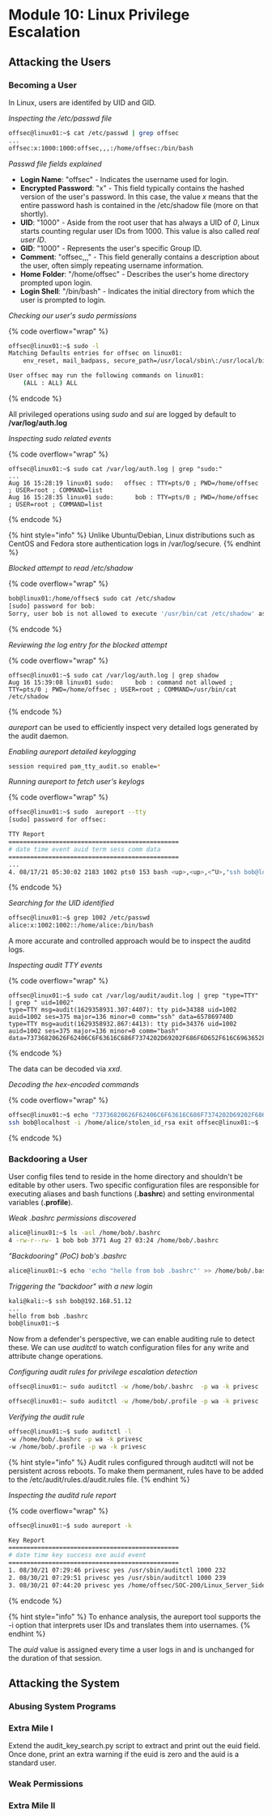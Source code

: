 # Module 10: Linux Privilege Escalation

## Attacking the Users

### Becoming a User

In Linux, users are identifed by UID and GID.

_Inspecting the /etc/passwd file_

```bash
offsec@linux01:~$ cat /etc/passwd | grep offsec
...
offsec:x:1000:1000:offsec,,,:/home/offsec:/bin/bash
```

_Passwd file fields explained_

* **Login Name**: "offsec" - Indicates the username used for login.
* **Encrypted Password**: "x" - This field typically contains the hashed version of the user's password. In this case, the value _x_ means that the entire password hash is contained in the /etc/shadow file (more on that shortly).
* **UID**: "1000" - Aside from the root user that has always a UID of _0_, Linux starts counting regular user IDs from 1000. This value is also called _real user ID_.
* **GID**: "1000" - Represents the user's specific Group ID.
* **Comment**: "offsec,,," - This field generally contains a description about the user, often simply repeating username information.
* **Home Folder**: "/home/offsec" - Describes the user's home directory prompted upon login.
* **Login Shell**: "/bin/bash" - Indicates the initial directory from which the user is prompted to login.

_Checking our user's sudo permissions_

{% code overflow="wrap" %}
```bash
offsec@linux01:~$ sudo -l
Matching Defaults entries for offsec on linux01:
    env_reset, mail_badpass, secure_path=/usr/local/sbin\:/usr/local/bin\:/usr/sbin\:/usr/bin\:/sbin\:/bin\:/snap/bin, env_keep+=LD_PRELOAD

User offsec may run the following commands on linux01:
    (ALL : ALL) ALL
```
{% endcode %}

All privileged operations using _sudo_ and _sui_ are logged by default to **/var/log/auth.log**

_Inspecting sudo related events_

{% code overflow="wrap" %}
```log
offsec@linux01:~$ sudo cat /var/log/auth.log | grep "sudo:"
...
Aug 16 15:28:19 linux01 sudo:   offsec : TTY=pts/0 ; PWD=/home/offsec ; USER=root ; COMMAND=list
Aug 16 15:28:35 linux01 sudo:      bob : TTY=pts/0 ; PWD=/home/offsec ; USER=root ; COMMAND=list
```
{% endcode %}

{% hint style="info" %}
Unlike Ubuntu/Debian, Linux distributions such as CentOS and Fedora store authentication logs in /var/log/secure.
{% endhint %}

_Blocked attempt to read /etc/shadow_

{% code overflow="wrap" %}
```bash
bob@linux01:/home/offsec$ sudo cat /etc/shadow
[sudo] password for bob:
Sorry, user bob is not allowed to execute '/usr/bin/cat /etc/shadow' as root on linux01.
```
{% endcode %}

_Reviewing the log entry for the blocked attempt_

{% code overflow="wrap" %}
```log
offsec@linux01:~$ sudo cat /var/log/auth.log | grep shadow
Aug 16 15:39:08 linux01 sudo:      bob : command not allowed ; TTY=pts/0 ; PWD=/home/offsec ; USER=root ; COMMAND=/usr/bin/cat /etc/shadow
```
{% endcode %}

_aureport_ can be used to efficiently inspect very detailed logs generated by the audit daemon.

_Enabling aureport detailed keylogging_

```bash
session required pam_tty_audit.so enable=*
```

_Running aureport to fetch user's keylogs_

{% code overflow="wrap" %}
```bash
offsec@linux01:~$ sudo  aureport --tty
[sudo] password for offsec:

TTY Report
===============================================
# date time event auid term sess comm data
===============================================
...
4. 08/17/21 05:30:02 2183 1002 pts0 153 bash <up>,<up>,<^U>,"ssh bob@localhost -i /home/alice/stolen_id_rsa",<ret>,"exit",<ret>
```
{% endcode %}

_Searching for the UID identified_

```bash
offsec@linux01:~$ grep 1002 /etc/passwd
alice:x:1002:1002::/home/alice:/bin/bash
```

A more accurate and controlled approach would be to inspect the auditd logs.

_Inspecting audit TTY events_

{% code overflow="wrap" %}
```log
offsec@linux01:~$ sudo cat /var/log/audit/audit.log | grep "type=TTY" | grep " uid=1002"
type=TTY msg=audit(1629358931.307:4407): tty pid=34388 uid=1002 auid=1002 ses=375 major=136 minor=0 comm="ssh" data=657869740D
type=TTY msg=audit(1629358932.867:4413): tty pid=34376 uid=1002 auid=1002 ses=375 major=136 minor=0 comm="bash" data=73736820626F62406C6F63616C686F7374202D69202F686F6D652F616C6963652F73746F6C656E5F69645F7273610D657869740D
```
{% endcode %}

The data can be decoded via _xxd_.

_Decoding the hex-encoded commands_

{% code overflow="wrap" %}
```bash
offsec@linux01:~$ echo "73736820626F62406C6F63616C686F7374202D69202F686F6D652F616C6963652F73746F6C656E5F69645F7273610D657869740D" | sed 's/0D/20/g'  | xxd -r -p
ssh bob@localhost -i /home/alice/stolen_id_rsa exit offsec@linux01:~$
```
{% endcode %}

### Backdooring a User

User config files tend to reside in the home directory and shouldn't be editable by other users. Two specific configuration files are responsible for executing aliases and bash functions (**.bashrc**) and setting environmental variables (**.profile**).

_Weak .bashrc permissions discovered_

```bash
alice@linux01:~$ ls -asl /home/bob/.bashrc
4 -rw-r--rw- 1 bob bob 3771 Aug 27 03:24 /home/bob/.bashrc
```

_"Backdooring" (PoC) bob's .bashrc_

```bash
alice@linux01:~$ echo 'echo "hello from bob .bashrc"' >> /home/bob/.bashrc
```

_Triggering the "backdoor" with a new login_

```bash
kali@kali:~$ ssh bob@192.168.51.12
...
hello from bob .bashrc
bob@linux01:~$
```

Now from a defender's perspective, we can enable auditing rule to detect these. We can use _auditctl_ to watch configuration files for any write and attribute change operations.

_Configuring audit rules for privilege escalation detection_

```bash
offsec@linux01:~ sudo auditctl -w /home/bob/.bashrc  -p wa -k privesc

offsec@linux01:~ sudo auditctl -w /home/bob/.profile -p wa -k privesc
```

_Verifying the audit rule_

```bash
offsec@linux01:~$ sudo auditctl -l
-w /home/bob/.bashrc -p wa -k privesc
-w /home/bob/.profile -p wa -k privesc
```

{% hint style="info" %}
Audit rules configured through auditctl will not be persistent across reboots. To make them permanent, rules have to be added to the /etc/audit/rules.d/audit.rules file.
{% endhint %}

_Inspecting the auditd rule report_

{% code overflow="wrap" %}
```bash
offsec@linux01:~$ sudo aureport -k

Key Report
===============================================
# date time key success exe auid event
===============================================
1. 08/30/21 07:29:46 privesc yes /usr/sbin/auditctl 1000 232
2. 08/30/21 07:29:51 privesc yes /usr/sbin/auditctl 1000 239
3. 08/30/21 07:44:20 privesc yes /home/offsec/SOC-200/Linux_Server_Side_Attacks/Shellshock/bash-4.3/bash 1002 287
```
{% endcode %}

{% hint style="info" %}
To enhance analysis, the aureport tool supports the -i option that interprets user IDs and translates them into usernames.
{% endhint %}

The _auid_ value is assigned every time a user logs in and is unchanged for the duration of that session.

## Attacking the System

### Abusing System Programs



### Extra Mile I

Extend the audit\_key\_search.py script to extract and print out the euid field. Once done, print an extra warning if the euid is zero and the auid is a standard user.

### Weak Permissions



### Extra Mile II

